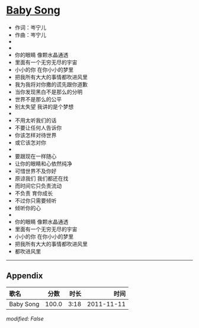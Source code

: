 # [Baby Song](https://music.163.com/song?id=64116)

* 作词：岑宁儿
* 作曲：岑宁儿
*
*
* 你的眼睛 像颗水晶通透
* 里面有一个无穷无尽的宇宙
* 小小的你 在你小小的梦里
* 把我所有大大的事情都吹进风里
* 我为我将对你撒的谎先跟你道歉
* 当你发现黑白不是那么的分明
* 世界不是那么的公平
* 别太失望 我讲的是个梦想
* 
* 不用太听我们的话
* 不要让任何人告诉你
* 你该怎样对待世界
* 或它该怎对你
* 
* 要跟现在一样随心
* 让你的眼睛和心依然纯净
* 可惜世界不及你好
* 原谅我们 我们都还在找
* 而时间它只负责流动
* 不负责 育你成长
* 不过你只需要倾听
* 倾听你的心
* 
* 你的眼睛 像颗水晶通透
* 里面有一个无穷无尽的宇宙
* 小小的你 在你小小的梦里
* 把我所有大大的事情都吹进风里
* 都吹进风里


---

## Appendix

|歌名|分数|时长|时间|
|:---|:---:|---:|---:|
|Baby Song|100.0|3:18|2011-11-11

*modified: False*